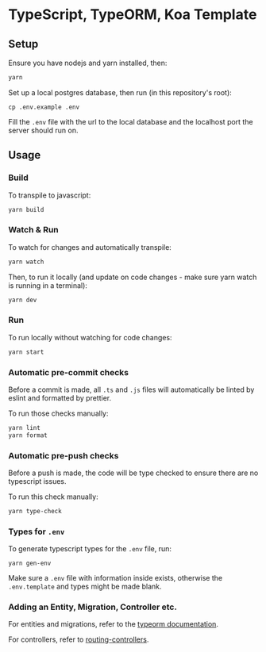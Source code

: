 # TypeScript, TypeORM, Koa Template

## Setup

Ensure you have nodejs and yarn installed, then:

```sh
yarn
```

Set up a local postgres database, then run (in this repository's root):

```
cp .env.example .env
```

Fill the `.env` file with the url to the local database and the localhost port the server should run on.

## Usage

### Build

To transpile to javascript:

```sh
yarn build
```

### Watch & Run

To watch for changes and automatically transpile:

```sh
yarn watch
```

Then, to run it locally (and update on code changes - make sure yarn watch is running in a terminal):

```sh
yarn dev
```

### Run

To run locally without watching for code changes:

```sh
yarn start
```

### Automatic pre-commit checks

Before a commit is made, all `.ts` and `.js` files will automatically be linted by eslint and formatted by prettier.

To run those checks manually:

```sh
yarn lint
yarn format
```

### Automatic pre-push checks

Before a push is made, the code will be type checked to ensure there are no typescript issues.

To run this check manually:

```sh
yarn type-check
```

### Types for `.env`

To generate typescript types for the `.env` file, run:

```
yarn gen-env
```

Make sure a `.env` file with information inside exists, otherwise the `.env.template` and types might be made blank.

### Adding an Entity, Migration, Controller etc.

For entities and migrations, refer to the [typeorm documentation](typeorm.io).

For controllers, refer to [routing-controllers](https://github.com/typestack/routing-controllers).
